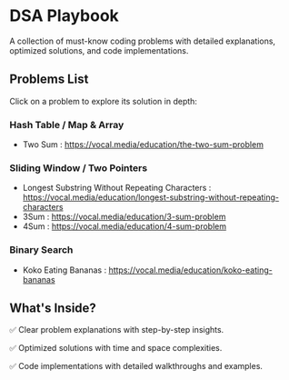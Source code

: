 # DSA Playbook

A collection of must-know coding problems with detailed explanations, optimized solutions, and code implementations.  

## Problems List 
Click on a problem to explore its solution in depth:  

### Hash Table / Map & Array 
- Two Sum : https://vocal.media/education/the-two-sum-problem

### Sliding Window / Two Pointers
- Longest Substring Without Repeating Characters : https://vocal.media/education/longest-substring-without-repeating-characters
- 3Sum : https://vocal.media/education/3-sum-problem
- 4Sum : https://vocal.media/education/4-sum-problem

### Binary Search
- Koko Eating Bananas : https://vocal.media/education/koko-eating-bananas

## What's Inside? 
✅ Clear problem explanations with step-by-step insights.

✅ Optimized solutions with time and space complexities.

✅ Code implementations with detailed walkthroughs and examples.
